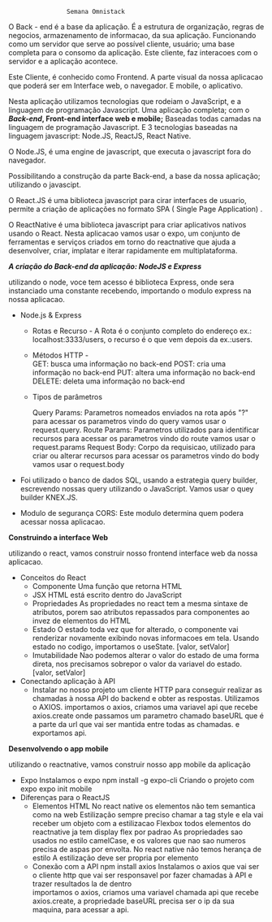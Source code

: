                     Semana Omnistack
O Back - end é a base da aplicação. É a estrutura de organização, regras de negocios, armazenamento de informacao,  da sua aplicação. Funcionando como um servidor que serve ao possível cliente, usuário; uma base completa para o consomo da aplicação.
Este cliente, faz interacoes com o servidor e a aplicação acontece. 

Este Cliente, é conhecido como Frontend. A parte visual da nossa aplicacao que poderá ser em Interface web, o navegador. E mobile, o aplicativo.

Nesta aplicação utilizamos tecnologias que rodeiam o JavaScript, e a linguagem de programação Javascript. Uma aplicação completa; com o ***Back-end*, Front-end interface web e mobile;** Baseadas todas camadas na linguagem de programação Javascript. E 3 tecnologias baseadas na linguagem javascript: Node.JS, ReactJS, React Native.

O Node.JS, é uma engine de javascript, que executa o javascript fora do navegador. 

Possibilitando a construção da parte Back-end, a base da nossa aplicação; utilizando o javascipt. 

O React.JS é uma biblioteca javascript para cirar interfaces de usuario, permite a criação de aplicações no formato SPA ( Single Page Application) .

O ReactNative é uma biblioteca javascript para criar aplicativos nativos usando o React. Nesta aplicacao vamos usar o expo, um conjunto de ferramentas e serviços criados em torno do reactnative que ajuda a desenvolver, criar, implatar e iterar rapidamente em multiplataforma. 

***A criação do Back-end da aplicação: NodeJS e Express***

utilizando o node, voce tem acesso é biblioteca Express, onde sera instanciado uma constante recebendo, importando o modulo express na nossa aplicacao.

- Node.js & Express
    - Rotas e Recurso - A Rota é o conjunto completo do endereço ex.: localhost:3333/users, o recurso é o que vem depois da ex.:users.
    - Métodos HTTP -  
    GET: busca uma informação no back-end
    POST: cria uma informação no back-end
    PUT: altera uma informação no back-end
    DELETE: deleta uma informação no back-end
    - Tipos de parâmetros

        Query Params: Parametros nomeados enviados na rota após "?"
        para acessar os parametros vindo do query vamos usar o request.query. 
        Route Params: Parametros utilizados para identificar recursos
        para acessar os parametros vindo do route vamos usar o request.params
        Request Body: Corpo da requisicao, utilizado para criar ou alterar recursos
        para acessar os parametros vindo do body vamos usar o request.body

- Foi utilizado o banco de dados SQL, usando a estrategia query builder, escrevendo nossas query utilizando o JavaScript. Vamos usar o quey builder KNEX.JS.
- Modulo de segurança CORS: Este modulo determina quem podera acessar nossa aplicacao.

**Construindo a interface Web** 

utilizando o react, vamos construir nosso frontend interface web da nossa aplicacao.

- Conceitos do React
    - Componente
    Uma função que retorna HTML
    - JSX
    HTML está escrito dentro do JavaScript
    - Propriedades
    As propriedades no react tem a mesma sintaxe de atributos, porem sao atributos repassados para componentes ao invez de elementos do HTML
    - Estado
    O estado toda vez que for alterado, o componente vai renderizar novamente exibindo novas informacoes em tela. Usando estado no codigo, importamos o useState. [valor, setValor]
    - Imutabilidade
    Nao podemos alterar o valor do estado de uma forma direta, nos precisamos sobrepor o valor da variavel do estado. [valor, setValor]
- Conectando aplicação à API
    - Instalar no nosso projeto um cliente HTTP para conseguir realizar as chamadas à nossa API do backend e obter as respostas. 
    Utilizamos o AXIOS. 
    importamos o axios, criamos uma variavel api que recebe axios.create onde passamos um parametro chamado baseURL que é a parte da url que vai ser mantida entre todas as chamadas. e exportamos api.

**Desenvolvendo o app mobile**

utilizando o reactnative, vamos construir nosso app mobile da aplicação

- Expo
Instalamos o expo
npm install -g expo-cli
Criando o projeto com expo 
expo init mobile
- Diferenças para o ReactJS
    - Elementos HTML
    No react native os elementos não tem semantica como na web
    Estilização sempre preciso chamar a tag style e ela vai receber um objeto com a estilizacao
    Flexbox todos elementos do reactnative ja tem display flex por padrao
    As propriedades sao usados no estilo camelCase, e os valores que nao sao numeros precisa de aspas por envolta.
    No react native não temos herança de estilo
    A estilização deve ser propria por elemento
    - Conexão com a API
    npm install axios
    Instalamos o axios que vai ser o cliente http que vai ser responsavel por fazer chamadas à API e trazer resultados la de dentro  
    importamos o axios,
    criamos uma variavel chamada api que recebe axios.create, a propriedade baseURL precisa ser o ip da sua maquina, para acessar a api.
